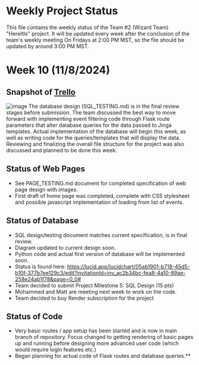 # Weekly Project Status
This file contains the weekly status of the Team #2 (Wizard Team) "HereItIs" project. 
It will be updated every week after the conclusion of the team's weekly meeting On Fridays at 2:00 PM MST, so the file should be updated by around 3:00 PM MST.

# Week 10 (11/8/2024)
## Snapshot of [Trello](https://trello.com/b/EVZ16txS/wizardteam)
![image](https://github.com/user-attachments/assets/cfd4669b-d536-425e-9965-521b66b5b688)
The database design (SQL_TESTING.md) is in the final review stages before submission. 
The team discussed the best way to move forward with implementing event filtering code through Flask route parameters that alter database queries for the data passed to Jinga templates.
Actual implementation of the database will begin this week, as well as writing code for the queries/templates that will display the data.
Reviewing and finalizing the overall file structure for the project was also discussed and planned to be done this week. 

## Status of Web Pages
- See PAGE_TESTING.md document for completed specification of web page design with images.
- First draft of home page was completed, complete with CSS stylesheet and possible javascript implementation of loading from list of events.

## Status of Database
- SQL design/testing document matches current specification, is in final review.
- Diagram updated to current design soon.
- Python code and actual first version of database will be implemented soon.
- Status is found here: https://lucid.app/lucidchart/05ab1901-b718-45d5-b10f-377b7ee129c3/edit?invitationId=inv_ac2b34bc-fea8-4a10-89ae-258e24ab1f78&page=0_0#
- Team decided to submit Project Milestone 5: SQL Design (15 pts)
- Mohammed and Matt are meeting next week to work on the code.
- Team decided to buy Render subscription for the project

## Status of Code
- Very basic routes / app setup has been started and is now in main branch of repository. Focus changed to getting rendering of basic pages up and running before designing more advanced user code (which would require login features etc.)
- Began planning for actual code of Flask routes and database queries.**
